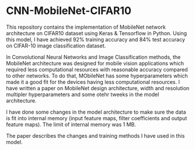 # CNN-MobileNet-CIFAR10
This repository contains the implementation of MobileNet network architecture on CIFAR10 dataset using Keras &amp; Tensorflow in Python. Using this model, I have achieved 92% training accuracy and 84% test accuracy on CIFAR-10 image classification dataset.

In Convolutional Neural Networks and Image Classification methods, the MobileNet architecture was designed for mobile vision applications which required less computational resources with reasonable accuracy compared to other networks. To do that, MObileNet has some hyperparameters which made it a good fit for the devices having less computational resources. I have written a paper on MobileNet design architecture, width and resolution multipler hyperparameters and some otehr tweeks in the model architecture.

I have done some changes in the model architecture to make sure the data is fit into internal memory (input feature maps, filter coefficients and output feature maps). The limit of internal memory was 1 MB. 

The paper describes the changes and training methods I have used in this model.
